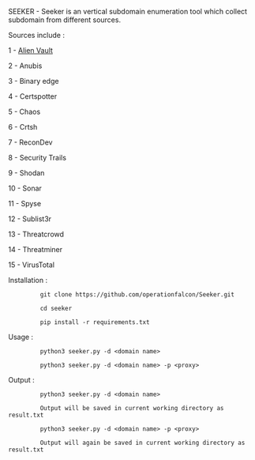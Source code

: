 SEEKER - Seeker is an vertical subdomain enumeration tool which collect subdomain from different sources. 

Sources include :        

1 - [Alien Vault](https://www.google.com)
                       
2 - Anubis

3 - Binary edge

4 - Certspotter

5 - Chaos

6 - Crtsh

7 - ReconDev

8 - Security Trails

9 - Shodan

10 - Sonar

11 - Spyse

12 - Sublist3r

13 - Threatcrowd

14 - Threatminer

15 - VirusTotal

Installation :
 
             git clone https://github.com/operationfalcon/Seeker.git

             cd seeker

             pip install -r requirements.txt

Usage :
  
             python3 seeker.py -d <domain name>

             python3 seeker.py -d <domain name> -p <proxy>
             
Output :

             python3 seeker.py -d <domain name>
             
             Output will be saved in current working directory as result.txt
             
             python3 seeker.py -d <domain name> -p <proxy>
             
             Output will again be saved in current working directory as result.txt
